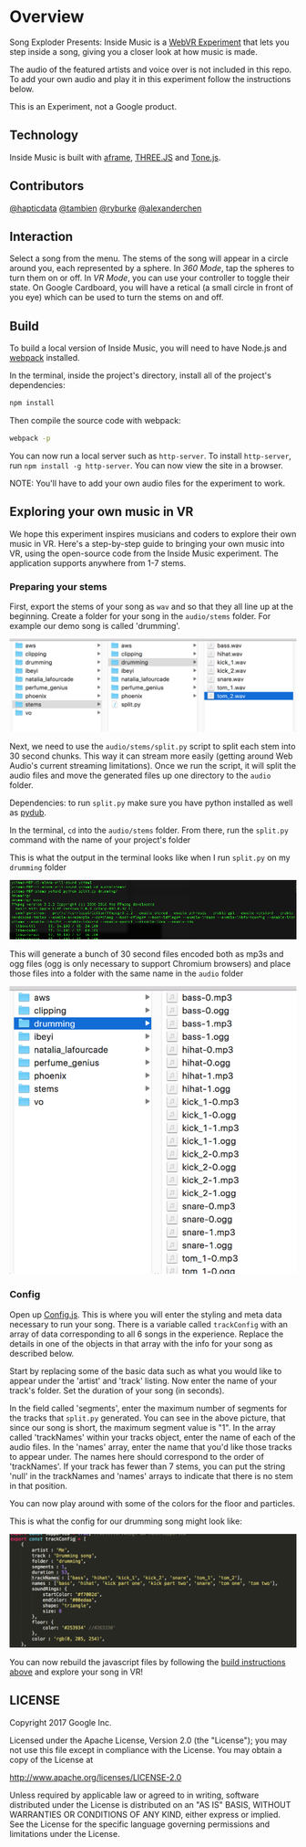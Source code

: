 # Overview

Song Exploder Presents: Inside Music is a [WebVR Experiment](https://webvrexperiments.com) that lets you step inside a song, giving you a closer look at how music is made.

The audio of the featured artists and voice over is not included in this repo. To add your own audio and play it in this experiment follow the instructions below.

This is an Experiment, not a Google product.

## Technology

Inside Music is built with [aframe](https://aframe.io), [THREE.JS](https://threejs.org) and [Tone.js](https://tonejs.github.io/).

## Contributors

[@hapticdata](https://github.com/hapticdata)
[@tambien](https://github.com/tambien)
[@ryburke](https://github.com/ryburke)
[@alexanderchen](https://github.com/alexanderchen)

## Interaction

Select a song from the menu. The stems of the song will appear in a circle around you, each represented by a sphere. In _360 Mode_, tap the spheres to turn them on or off. In _VR Mode_, you can use your controller to toggle their state. On Google Cardboard, you will have a retical (a small circle in front of you eye) which can be used to turn the stems on and off.

## Build

To build a local version of Inside Music, you will need to have Node.js and [webpack](https://webpack.github.io/) installed.

In the terminal, inside the project's directory, install all of the project's dependencies:

```bash
npm install
```

Then compile the source code with webpack:

```bash
webpack -p
```

You can now run a local server such as `http-server`. To install `http-server`, run `npm install -g http-server`. You can now view the site in a browser.

NOTE: You'll have to add your own audio files for the experiment to work.

## Exploring your own music in VR

We hope this experiment inspires musicians and coders to explore their own music in VR. Here's a step-by-step guide to bringing your own music into VR, using the open-source code from the Inside Music experiment. The application supports anywhere from 1-7 stems.

### Preparing your stems

First, export the stems of your song as `wav` and so that they all line up at the beginning. Create a folder for your song in the `audio/stems` folder. For example our demo song is called 'drumming'.

![drumming](./images/stems_folder.png)

Next, we need to use the `audio/stems/split.py` script to split each stem into 30 second chunks. This way it can stream more easily (getting around Web Audio's current streaming limitations). Once we run the script, it will split the audio files and move the generated files up one directory to the `audio` folder.

Dependencies: to run `split.py` make sure you have python installed as well as [pydub](https://github.com/jiaaro/pydub).

In the terminal, `cd` into the `audio/stems` folder. From there, run the `split.py` command with the name of your project's folder

This is what the output in the terminal looks like when I run `split.py` on my `drumming` folder

![example terminal output](./images/stems_terminal_output.png)

This will generate a bunch of 30 second files encoded both as mp3s and ogg files (ogg is only necessary to support Chromium browsers) and place those files into a folder with the same name in the `audio` folder

![drumming](./images/stem_chunks.png)

### Config

Open up [Config.js](./src/Config.js). This is where you will enter the styling and meta data necessary to run your song. There is a variable called `trackConfig` with an array of data corresponding to all 6 songs in the experience. Replace the details in one of the objects in that array with the info for your song as described below.

Start by replacing some of the basic data such as what you would like to appear under the 'artist' and 'track' listing. Now enter the name of your track's folder. Set the duration of your song (in seconds).

In the field called 'segments', enter the maximum number of segments for the tracks that `split.py` generated. You can see in the above picture, that since our song is short, the maximum segment value is "1". In the array called 'trackNames' within your tracks object, enter the name of each of the audio files. In the 'names' array, enter the name that you'd like those tracks to appear under. The names here should correspond to the order of 'trackNames'. If your track has fewer than 7 stems, you can put the string 'null' in the trackNames and 'names' arrays to indicate that there is no stem in that position.

You can now play around with some of the colors for the floor and particles.

This is what the config for our drumming song might look like:

![drumming](./images/stem_config.png)

You can now rebuild the javascript files by following the [build instructions above](#build) and explore your song in VR!

## LICENSE

Copyright 2017 Google Inc.

Licensed under the Apache License, Version 2.0 (the "License"); you may not use this file except in compliance with the License. You may obtain a copy of the License at

http://www.apache.org/licenses/LICENSE-2.0

Unless required by applicable law or agreed to in writing, software distributed under the License is distributed on an "AS IS" BASIS, WITHOUT WARRANTIES OR CONDITIONS OF ANY KIND, either express or implied. See the License for the specific language governing permissions and limitations under the License.
